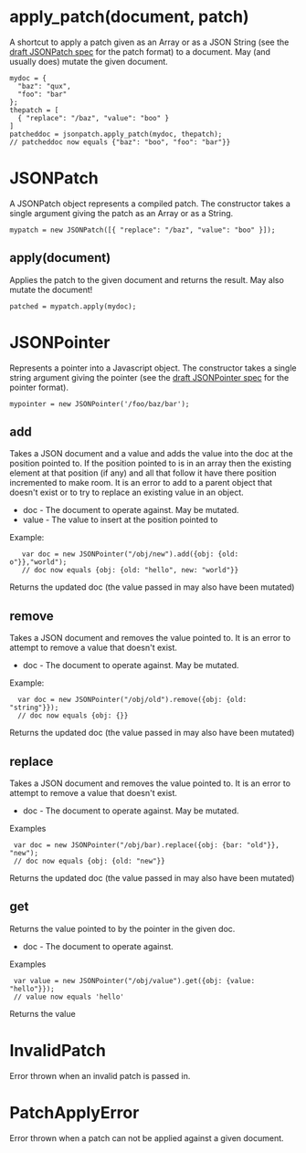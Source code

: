 apply_patch(document, patch)
============================


A shortcut to apply a patch given as an Array or as a JSON String (see the [draft JSONPatch spec][#jsonpatch] for the patch format) to a document. May (and usually does)  mutate the given document.

    mydoc = {
      "baz": "qux",
      "foo": "bar"
    };
    thepatch = [
      { "replace": "/baz", "value": "boo" }
    ]
    patcheddoc = jsonpatch.apply_patch(mydoc, thepatch);
    // patcheddoc now equals {"baz": "boo", "foo": "bar"}}

[#jsonpatch]: http://tools.ietf.org/html/draft-pbryan-json-patch-01


JSONPatch
=========

A JSONPatch object represents a compiled patch. The constructor takes a single argument giving the patch as an Array or as a String.

    mypatch = new JSONPatch([{ "replace": "/baz", "value": "boo" }]);

apply(document)
---------------

Applies the patch to the given document and returns the result. May also mutate the document!

    patched = mypatch.apply(mydoc);


JSONPointer
===========

Represents a pointer into a Javascript object. The constructor takes a single string argument giving the pointer (see the [draft JSONPointer spec][#jsonpointer] for the pointer format).

    mypointer = new JSONPointer('/foo/baz/bar');

[#jsonpointer]:http://tools.ietf.org/html/draft-pbryan-zyp-json-pointer-02

add
---

Takes a JSON document and a value and adds the value into
the doc at the position pointed to. If the position pointed to is
in an array then the existing element at that position (if any)
and all that follow it have there position incremented to make
room. It is an error to add to a parent object that doesn't exist
or to try to replace an existing value in an object.

  * doc - The document to operate against. May be mutated.
  * value - The value to insert at the position pointed to

Example:

       var doc = new JSONPointer("/obj/new").add({obj: {old: o"}},"world");
       // doc now equals {obj: {old: "hello", new: "world"}}

Returns the updated doc (the value passed in may also have been mutated)

remove
------

Takes a JSON document and removes the value pointed to.
It is an error to attempt to remove a value that doesn't exist.

   * doc - The document to operate against. May be mutated.

Example:

      var doc = new JSONPointer("/obj/old").remove({obj: {old: "string"}});
      // doc now equals {obj: {}}

Returns the updated doc (the value passed in may also have been mutated)
  

replace
-------

Takes a JSON document and removes the value pointed to. It is an error to attempt to remove a value that doesn't exist.

   * doc - The document to operate against. May be mutated.

Examples

     var doc = new JSONPointer("/obj/bar).replace({obj: {bar: "old"}}, "new");
     // doc now equals {obj: {old: "new"}}

Returns the updated doc (the value passed in may also have been mutated)
  

get
---

Returns the value pointed to by the pointer in the given doc.

   * doc - The document to operate against. 

Examples

     var value = new JSONPointer("/obj/value").get({obj: {value: "hello"}});
     // value now equals 'hello'

Returns the value
    

InvalidPatch
============

Error thrown when an invalid patch is passed in.

PatchApplyError
===============

Error thrown when a patch can not be applied against a given document.